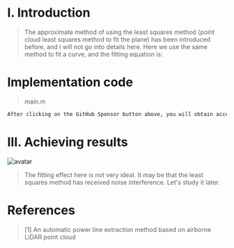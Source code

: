 #  I. Introduction 

>  The approximate method of using the least squares method (point cloud least squares method to fit the plane) has been introduced before, and I will not go into details here. Here we use the same method to fit a curve, and the fitting equation is: 

#  Implementation code 

>  main.m 

 ```python  
After clicking on the GitHub Sponsor button above, you will obtain access permissions to my private code repository ( https://github.com/slowlon/my_code_bar ) to view this blog code. By searching the code number of this blog, you can find the code you need, code number is: 2024020309574040318
 ```  
#  III. Achieving results 

![avatar]( 88f4a90a68ca4fd7af290f1a810b3ce2.png) 

>  The fitting effect here is not very ideal. It may be that the least squares method has received noise interference. Let's study it later. 

#  References 

>  [1] An automatic power line extraction method based on airborne LiDAR point cloud 

